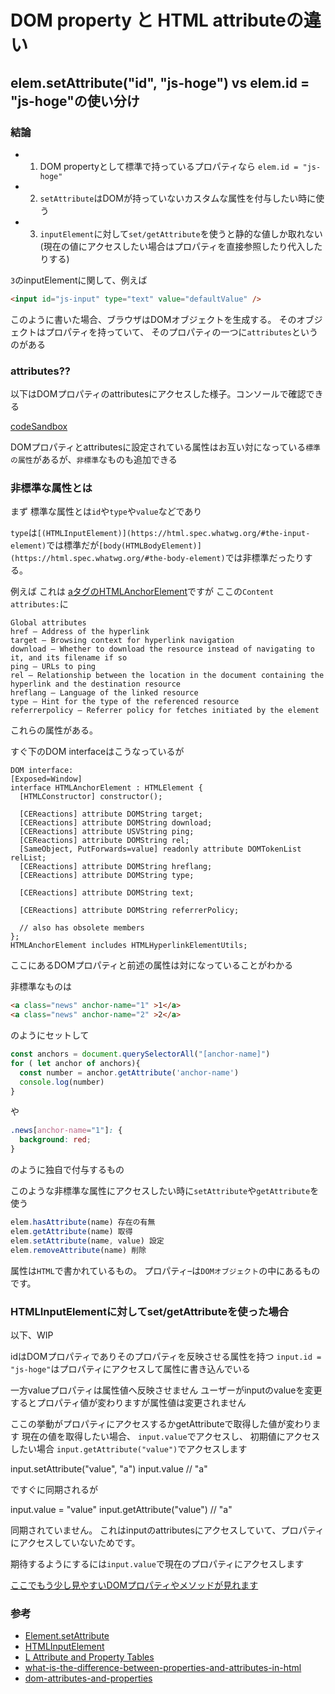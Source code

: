 # DOM property と HTML attributeの違い

## elem.setAttribute("id", "js-hoge") vs elem.id = "js-hoge"の使い分け

### 結論

- 1. DOM propertyとして標準で持っているプロパティなら `elem.id = "js-hoge"`
- 2. `setAttribute`はDOMが持っていないカスタムな属性を付与したい時に使う
- 3. `inputElement`に対して`set/getAttribute`を使うと静的な値しか取れない(現在の値にアクセスしたい場合はプロパティを直接参照したり代入したりする)

`3`のinputElementに関して、例えば

```html
<input id="js-input" type="text" value="defaultValue" />
```

このように書いた場合、ブラウザはDOMオブジェクトを生成する。
そのオブジェクトはプロパティを持っていて、
そのプロパティの一つに`attributes`というのがある

### attributes??

以下はDOMプロパティのattributesにアクセスした様子。コンソールで確認できる

[codeSandbox](https://codesandbox.io/s/dom-property-vs-html-attribute-yoees)

DOMプロパティとattributesに設定されている属性はお互い対になっている`標準の属性`があるが、`非標準`なものも追加できる

### 非標準な属性とは

まず
標準な属性とは`id`や`type`や`value`などであり

`type`は`[(HTMLInputElement)](https://html.spec.whatwg.org/#the-input-element)`では標準だが`[body(HTMLBodyElement)](https://html.spec.whatwg.org/#the-body-element)`では非標準だったりする。

例えば
これは [aタグのHTMLAnchorElement](https://html.spec.whatwg.org/#the-a-element)ですが
ここの`Content attributes:`に

```text
Global attributes
href — Address of the hyperlink
target — Browsing context for hyperlink navigation
download — Whether to download the resource instead of navigating to it, and its filename if so
ping — URLs to ping
rel — Relationship between the location in the document containing the hyperlink and the destination resource
hreflang — Language of the linked resource
type — Hint for the type of the referenced resource
referrerpolicy — Referrer policy for fetches initiated by the element
```

これらの属性がある。

すぐ下のDOM interfaceはこうなっているが

```text
DOM interface:
[Exposed=Window]
interface HTMLAnchorElement : HTMLElement {
  [HTMLConstructor] constructor();

  [CEReactions] attribute DOMString target;
  [CEReactions] attribute DOMString download;
  [CEReactions] attribute USVString ping;
  [CEReactions] attribute DOMString rel;
  [SameObject, PutForwards=value] readonly attribute DOMTokenList relList;
  [CEReactions] attribute DOMString hreflang;
  [CEReactions] attribute DOMString type;

  [CEReactions] attribute DOMString text;

  [CEReactions] attribute DOMString referrerPolicy;

  // also has obsolete members
};
HTMLAnchorElement includes HTMLHyperlinkElementUtils;
```

ここにあるDOMプロパティと前述の属性は対になっていることがわかる

非標準なものは

```html
<a class="news" anchor-name="1" >1</a>
<a class="news" anchor-name="2" >2</a>
```

のようにセットして

```js
const anchors = document.querySelectorAll("[anchor-name]")
for ( let anchor of anchors){
  const number = anchor.getAttribute('anchor-name')
  console.log(number)
}
```

や

```css
.news[anchor-name="1"]: {
  background: red;
}
```

のように独自で付与するもの

このような非標準な属性にアクセスしたい時に`setAttribute`や`getAttribute`を使う

```js
elem.hasAttribute(name) 存在の有無
elem.getAttribute(name) 取得
elem.setAttribute(name, value) 設定
elem.removeAttribute(name) 削除
```

属性は`HTML`で書かれているもの。
プロパティ–は`DOMオブジェクト`の中にあるものです。

### HTMLInputElementに対してset/getAttributeを使った場合

以下、WIP

idはDOMプロパティでありそのプロパティを反映させる属性を持つ
`input.id = "js-hoge"`はプロパティにアクセスして属性に書き込んでいる

一方valueプロパティは属性値へ反映させません
ユーザーがinputのvalueを変更するとプロパティ値が変わりますが属性値は変更されません

ここの挙動がプロパティにアクセスするかgetAttributeで取得した値が変わります
現在の値を取得したい場合、
`input.value`でアクセスし、
初期値にアクセスしたい場合
`input.getAttribute("value")`でアクセスします

input.setAttribute("value", "a")
input.value // "a"

ですぐに同期されるが

input.value = "value"
input.getAttribute("value") // "a"

同期されていません。
これはinputのattributesにアクセスしていて、プロパティにアクセスしていないためです。

期待するようにするには`input.value`で現在のプロパティにアクセスします

[ここでもう少し見やすいDOMプロパティやメソッドが見れます](https://developer.mozilla.org/en-US/docs/Web/API/HTMLInputElement)

### 参考

- [Element.setAttribute](https://developer.mozilla.org/en-US/docs/Web/API/Element/setAttribute)
- [HTMLInputElement](https://developer.mozilla.org/en-US/docs/Web/API/HTMLInputElement)
- [L Attribute and Property Tables](https://www.w3.org/TR/SVGTiny12/attributeTable.html)
- [what-is-the-difference-between-properties-and-attributes-in-html](https://stackoverflow.com/questions/6003819/what-is-the-difference-between-properties-and-attributes-in-html)
- [dom-attributes-and-properties](https://ja.javascript.info/dom-attributes-and-properties#ref-1484)